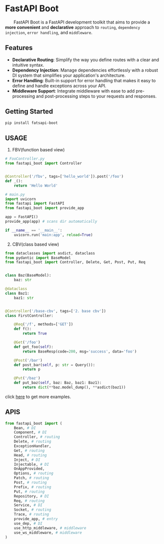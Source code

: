 # FastAPI Boot

&emsp;&emsp;FastAPI Boot is a FastAPI development toolkit that aims to provide a **more convenient** and **declarative** approach to `routing`, `dependency` `injection`, `error handling`, and `middleware`.

## Features

-   **Declarative Routing**: Simplify the way you define routes with a clear and intuitive syntax.
-   **Dependency Injection**: Manage dependencies effortlessly with a robust DI system that simplifies your application's architecture.
-   **Error Handling**: Built-in support for error handling that makes it easy to define and handle exceptions across your API.
-   **Middleware Support**: Integrate middleware with ease to add pre-processing and post-processing steps to your requests and responses.

## Getting Started

```bash
pip install fatsapi-boot
```

## USAGE

1. FBV(function based view)

```py
# FooController.py
from fastapi_boot import Controller


@Controller('/fbv', tags=['hello_world']).post('/foo')
def _():
    return 'Hello World'
```

```py
# main.py
import uvicorn
from fastapi import FastAPI
from fastapi_boot import provide_app

app = FastAPI()
provide_app(app) # scans dir automatically

if __name__ == '__main__':
    uvicorn.run('main:app', reload=True)
```

2. CBV(class based view)

```py
from dataclasses import asdict, dataclass
from pydantic import BaseModel
from fastapi_boot import Controller, Delete, Get, Post, Put, Req


class Baz(BaseModel):
    baz: str

@dataclass
class Baz1:
    baz1: str


@Controller('/base-cbv', tags=['2. base cbv'])
class FirstController:

    @Req('/f', methods=['GET'])
    def f():
        return True

    @Get('/foo')
    def get_foo(self):
        return BaseResp(code=200, msg='success', data='foo')

    @Post('/bar')
    def post_bar(self, p: str = Query()):
        return p

    @Put('/baz')
    def put_baz(self, baz: Baz, baz1: Baz1):
        return dict(**baz.model_dump(), **asdict(baz1))
```

click <a href='https://github.com/hfdy0935/fastapi_boot/tree/main/exmaples' target="_blank">here</a> to get more examples.

## APIS

```py
from fastapi_boot import (
    Bean, # DI
    Component, # DI
    Controller, # routing
    Delete, # routing
    ExceptionHandler,
    Get, # routing
    Head, # routing
    Inject, # DI
    Injectable, # DI
    OnAppProvided,
    Options, # routing
    Patch, # routing
    Post, # routing
    Prefix, # routing
    Put, # routing
    Repository, # DI
    Req, # routing
    Service, # DI
    Socket, # routing
    Trace, # routing
    provide_app, # entry
    use_dep, # DI
    use_http_middleware, # middleware
    use_ws_middleware, # middleware
)
```
